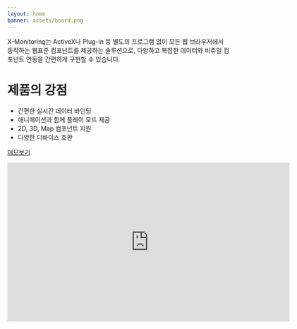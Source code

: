 ```yaml
---
layout: home
banner: assets/board.png
---
```


X-Monitoring는 ActiveX나 Plug-in 등 별도의 프로그램 없이 모든 웹 브라우저에서 동작하는 웹표준 컴포넌트를 제공하는 솔루션으로, 다양하고 복잡한 데이터와 비쥬얼 컴포넌트 연동을 간편하게 구현할 수 있습니다.  

# [](#header-strong-point)제품의 강점

*   간편한 실시간 데이터 바인딩
*   애니메이션과 함께 플레이 모드 제공
*   2D, 3D, Map 컴포넌트 지원
*   다양한 디바이스 호환

<a href="http://xmonitor.qhweixun.com" target="_blank">데모보기</a>

<iframe width="640" height="360" src="https://www.youtube.com/embed/sA9465F_-js?ecver=1" frameborder="0" allowfullscreen></iframe>
